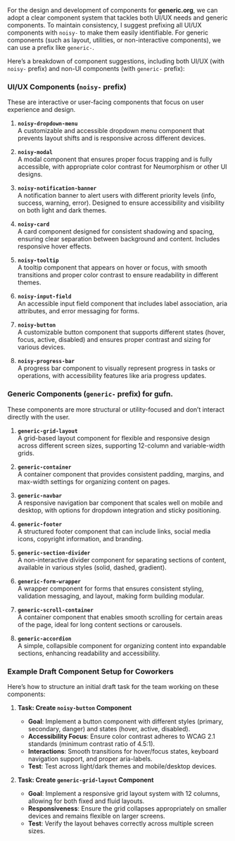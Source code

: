 For the design and development of components for **generic.org**, we can adopt a clear component system that tackles both UI/UX needs and generic components. To maintain consistency, I suggest prefixing all UI/UX components with `noisy-` to make them easily identifiable. For generic components (such as layout, utilities, or non-interactive components), we can use a prefix like `generic-`.

Here’s a breakdown of component suggestions, including both UI/UX (with `noisy-` prefix) and non-UI components (with `generic-` prefix):

### UI/UX Components (`noisy-` prefix)
These are interactive or user-facing components that focus on user experience and design.

1. **`noisy-dropdown-menu`**  
   A customizable and accessible dropdown menu component that prevents layout shifts and is responsive across different devices.

2. **`noisy-modal`**  
   A modal component that ensures proper focus trapping and is fully accessible, with appropriate color contrast for Neumorphism or other UI designs.

3. **`noisy-notification-banner`**  
   A notification banner to alert users with different priority levels (info, success, warning, error). Designed to ensure accessibility and visibility on both light and dark themes.

4. **`noisy-card`**  
   A card component designed for consistent shadowing and spacing, ensuring clear separation between background and content. Includes responsive hover effects.

5. **`noisy-tooltip`**  
   A tooltip component that appears on hover or focus, with smooth transitions and proper color contrast to ensure readability in different themes.

6. **`noisy-input-field`**  
   An accessible input field component that includes label association, aria attributes, and error messaging for forms.

7. **`noisy-button`**  
   A customizable button component that supports different states (hover, focus, active, disabled) and ensures proper contrast and sizing for various devices.

8. **`noisy-progress-bar`**  
   A progress bar component to visually represent progress in tasks or operations, with accessibility features like aria progress updates.

### Generic Components (`generic-` prefix) for gufn.
These components are more structural or utility-focused and don’t interact directly with the user.

1. **`generic-grid-layout`**  
   A grid-based layout component for flexible and responsive design across different screen sizes, supporting 12-column and variable-width grids.

2. **`generic-container`**  
   A container component that provides consistent padding, margins, and max-width settings for organizing content on pages.

3. **`generic-navbar`**  
   A responsive navigation bar component that scales well on mobile and desktop, with options for dropdown integration and sticky positioning.

4. **`generic-footer`**  
   A structured footer component that can include links, social media icons, copyright information, and branding.

5. **`generic-section-divider`**  
   A non-interactive divider component for separating sections of content, available in various styles (solid, dashed, gradient).

6. **`generic-form-wrapper`**  
   A wrapper component for forms that ensures consistent styling, validation messaging, and layout, making form building modular.

7. **`generic-scroll-container`**  
   A container component that enables smooth scrolling for certain areas of the page, ideal for long content sections or carousels.

8. **`generic-accordion`**  
   A simple, collapsible component for organizing content into expandable sections, enhancing readability and accessibility.

### Example Draft Component Setup for Coworkers
Here’s how to structure an initial draft task for the team working on these components:

1. **Task: Create `noisy-button` Component**
   - **Goal**: Implement a button component with different styles (primary, secondary, danger) and states (hover, active, disabled).
   - **Accessibility Focus**: Ensure color contrast adheres to WCAG 2.1 standards (minimum contrast ratio of 4.5:1).
   - **Interactions**: Smooth transitions for hover/focus states, keyboard navigation support, and proper aria-labels.
   - **Test**: Test across light/dark themes and mobile/desktop devices.

2. **Task: Create `generic-grid-layout` Component**
   - **Goal**: Implement a responsive grid layout system with 12 columns, allowing for both fixed and fluid layouts.
   - **Responsiveness**: Ensure the grid collapses appropriately on smaller devices and remains flexible on larger screens.
   - **Test**: Verify the layout behaves correctly across multiple screen sizes.

